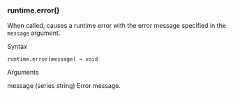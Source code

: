 ### runtime.error()

When called, causes a runtime error with the error message specified in the `message` argument.

Syntax

```
runtime.error(message) → void
```

Arguments

message (series string) Error message.
